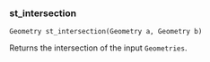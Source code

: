 ### st_intersection
`Geometry st_intersection(Geometry a, Geometry b)`

Returns the intersection of the input `Geometries`.